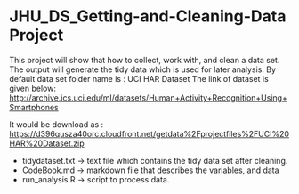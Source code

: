 # JHU_DS_Getting-and-Cleaning-Data Project
This project will show that how to collect, work with, and clean a data set. The output will generate the tidy data which is used for later analysis.
By default data set folder name is : UCI HAR Dataset
The link of dataset is given below:
http://archive.ics.uci.edu/ml/datasets/Human+Activity+Recognition+Using+Smartphones

It would be download as : https://d396qusza40orc.cloudfront.net/getdata%2Fprojectfiles%2FUCI%20HAR%20Dataset.zip

- tidydataset.txt ->	text file which contains the tidy data set after cleaning.
- CodeBook.md ->	markdown	file that describes the variables, and data
- run_analysis.R ->	script to process data.
